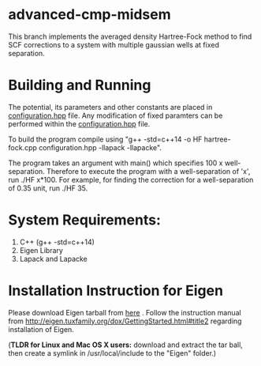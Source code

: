 # advanced-cmp-midsem

This branch implements the averaged density Hartree-Fock method to find SCF corrections to a system with multiple gaussian wells at fixed separation.

# Building and Running

The potential, its parameters and other constants are placed in [configuration.hpp](configuration.hpp) file.  Any modification of fixed paramters can be performed within the [configuration.hpp](configuration.hpp) file.

To build the program compile using "g++ -std=c++14 -o HF hartree-fock.cpp configuration.hpp -llapack -llapacke".

The program takes an argument with main() which specifies 100 x well-separation. Therefore to execute the program with a well-separation of 'x', run ./HF x*100. For example, for finding the correction for a well-separation of 0.35 unit, run ./HF 35.

# System Requirements:
 1. C++ (g++ -std=c++14)
 2. Eigen Library
 3. Lapack and Lapacke

# Installation Instruction for Eigen
Please download Eigen tarball from [here](http://bitbucket.org/eigen/eigen/get/3.3.4.tar.bz2) . Follow the instruction manual from http://eigen.tuxfamily.org/dox/GettingStarted.html#title2 regarding installation of Eigen.

(**TLDR for Linux and Mac OS X users:** download and extract the tar ball, then create a symlink in /usr/local/include to the "Eigen" folder.)
